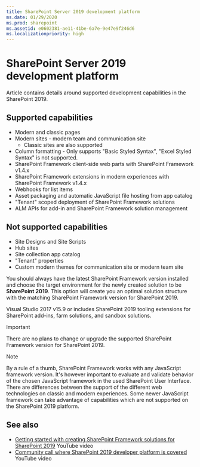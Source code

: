 ```yaml
---
title: SharePoint Server 2019 development platform
ms.date: 01/29/2020
ms.prod: sharepoint
ms.assetid: e0602381-ae11-41be-6a7e-9e47e9f246d6
ms.localizationpriority: high
---
```


# SharePoint Server 2019 development platform

Article contains details around supported development capabilities in the SharePoint 2019.

## Supported capabilities

- Modern and classic pages
- Modern sites - modern team and communication site
  - Classic sites are also supported
- Column formatting - Only supports "Basic Styled Syntax", "Excel Styled Syntax" is not supported.
- SharePoint Framework client-side web parts with SharePoint Framework v1.4.x
- SharePoint Framework extensions in modern experiences with SharePoint Framework v1.4.x
- Webhooks for list items
- Asset packaging and automatic JavaScript file hosting from app catalog
- "Tenant" scoped deployment of SharePoint Framework solutions
- ALM APIs for add-in and SharePoint Framework solution management

## Not supported capabilities

- Site Designs and Site Scripts
- Hub sites
- Site collection app catalog
- "Tenant" properties
- Custom modern themes for communication site or modern team site

You should always have the latest SharePoint Framework version installed and choose the target environment for the newly created solution to be **SharePoint 2019**. This option will create you an optimal solution structure with the matching SharePoint Framework version for SharePoint 2019.

Visual Studio 2017 v15.9 or includes SharePoint 2019 tooling extensions for SharePoint add-ins, farm solutions, and sandbox solutions.

> [!IMPORTANT]
> There are no plans to change or upgrade the supported SharePoint Framework version for SharePoint 2019.

> [!NOTE]
> By a rule of a thumb, SharePoint Framework works with any JavaScript framework version. It's however important to evaluate and validate behavior of the chosen JavaScript framework in the used SharePoint User Interface. There are differences between the support of the different web technologies on classic and modern experiences. Some newer JavaScript framework can take advantage of capabilities which are not supported on the SharePoint 2019 platform.

## See also

- [Getting started with creating SharePoint Framework solutions for SharePoint 2019](https://www.youtube.com/watch?v=uewOxEnw2_A) YouTube video
- [Community call where SharePoint 2019 developer platform is covered](https://www.youtube.com/watch?v=qPmr7c2B0uk) YouTube video
